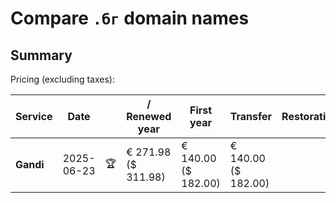 # Compare `.бг` domain names

## Summary

Pricing (excluding taxes):

| Service | Date |  | / Renewed year | First year | Transfer | Restoration |
|--|--|--|--|--|--|--|
| **Gandi** | 2025-06-23 | 🏆 | € 271.98<br>($ 311.98) | € 140.00<br>($ 182.00) | € 140.00<br>($ 182.00) |  |
